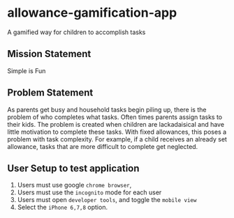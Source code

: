 # allowance-gamification-app
A gamified way for children to accomplish tasks

## Mission Statement
Simple is Fun


## Problem Statement
As parents get busy and household tasks begin piling up, there is the problem of who completes what tasks. Often times parents assign tasks to their kids. The problem is created when children are lackadaisical and have little motivation to complete these tasks. With fixed allowances, this poses a problem with task complexity. For example, if a child receives an already set allowance, tasks that are more difficult to complete get neglected.

## User Setup to test application
1. Users must use google `chrome browser`,
2. Users must use the `incognito` mode for each user
3. Users must open `developer tools`, and toggle the `mobile view`
4. Select the `iPhone 6,7,8` option.